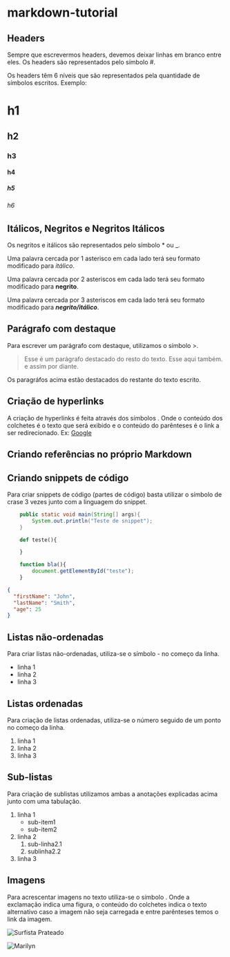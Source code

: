 # markdown-tutorial

## Headers

Sempre que escrevermos headers, devemos deixar linhas em branco entre eles. Os headers são representados pelo símbolo #.

Os headers têm 6 níveis que são representados pela quantidade de símbolos escritos. Exemplo:

# h1

## h2

### h3

#### h4

##### h5

###### h6

## Itálicos, Negritos e Negritos Itálicos

Os negritos e itálicos são representados pelo símbolo * ou _.

Uma palavra cercada por 1 asterisco em cada lado terá seu formato modificado para *itálico*.

Uma palavra cercada por 2 asteriscos em cada lado terá seu formato modificado para **negrito**.

Uma palavra cercada por 3 asteriscos em cada lado terá seu formato modificado para ***negrito/itálico***.

## Parágrafo com destaque

Para escrever um parágrafo com destaque, utilizamos o símbolo >.

> Esse é um parágrafo destacado do resto do texto.
> Esse aqui também.
> e assim por diante.

Os paragráfos acima estão destacados do restante do texto escrito.

## Criação de hyperlinks

A criação de hyperlinks é feita através dos símbolos [](). Onde o conteúdo dos colchetes é o texto que será exibido e o conteúdo do parênteses é o link a ser redirecionado.
Ex: [Google](www.google.com)

## Criando referências no próprio Markdown

## Criando snippets de código
Para criar snippets de código (partes de código) basta utilizar o símbolo de crase 3 vezes junto com a linguagem do snippet.

```java
    public static void main(String[] args){
        System.out.println("Teste de snippet");
    }
```

```python
    def teste(){

    }
```

```javascript
    function bla(){
        document.getElementById("teste");
    }
```

```json
{
  "firstName": "John",
  "lastName": "Smith",
  "age": 25
}
```

## Listas não-ordenadas
Para criar listas não-ordenadas, utiliza-se o símbolo - no começo da linha.
- linha 1
- linha 2
- linha 3

## Listas ordenadas
Para criação de listas ordenadas, utiliza-se o número seguido de um ponto no começo da linha.
1. linha 1
2. linha 2
3. linha 3

## Sub-listas
Para criação de sublistas utilizamos ambas a anotações explicadas acima junto com uma tabulação.
1. linha 1
    - sub-item1
    - sub-item2
2. linha 2
    1. sub-linha2.1
    2. sublinha2.2
3. linha 3

## Imagens
Para acrescentar imagens no texto utiliza-se o símbolo ![](). Onde a exclamação indica uma figura, o conteúdo do colchetes indica o texto alternativo caso a imagem não seja carregada e entre parênteses temos o link da imagem.

![Surfista Prateado](https://static.wikia.nocookie.net/liberproeliis/images/e/e5/Silver-Surfer-PNG-Download-Image.png/revision/latest/scale-to-width-down/1000?cb=20190312185245&path-prefix=pt-br)

![Marilyn](./img/marilyn.jpg)